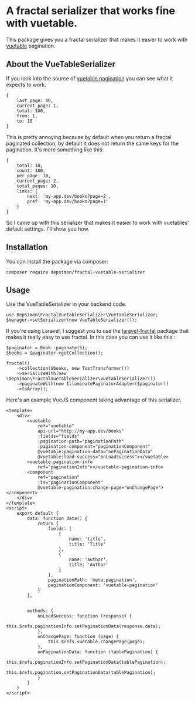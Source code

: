 # A fractal serializer that works fine with vuetable.

This package gives you a fractal serializer that makes it easier to work with [vuetable](https://github.com/ratiw/vuetable-2/) pagination.

## About the VueTableSerializer

If you look into the source of [vuetable pagination](https://github.com/ratiw/vuetable-2/blob/master/src/components/VuetablePaginationMixin.vue) you can see what it expects to work.

```
{
    last_page: 10,
    current_page: 1,
    total: 100,
    from: 1,
    to: 10
}
```

This is pretty annoying because by default when you return a fractal paginated collection, by default it does not return the same keys for the pagination. It's more something like this:

```
{
    total: 10,
    count: 100,
    per_page: 10,
    current_page: 2,
    total_pages: 10,
    links: {
        next: 'my-app.dev/books?page=2',
        pref: 'my-app.dev/books?page=1'
    }
}
```

So I came up with this serializer that makes it easier to work with vuetables' default settings. I'll show you how.

## Installation

You can install the package via composer:

```
composer require depsimon/fractal-vuetable-serializer
```

## Usage

Use the VueTableSerializer in your backend code.

```
use DepSimon\FractalVueTableSerializer\VueTableSerializer;
$manager->setSerializer(new VueTableSerializer());
```

If you're using Laravel, I suggest you to use the [laravel-fractal](https://github.com/spatie/laravel-fractal) package that makes it really easy to use fractal.
In this case you can use it like this :

```
$paginator = Book::paginate(5);
$books = $paginator->getCollection();

fractal()
    ->collection($books, new TestTransformer())
    ->serializeWith(new \DepSimon\FractalVueTableSerializer\VueTableSerializer())
    ->paginateWith(new IlluminatePaginatorAdapter($paginator))
    ->toArray();
```

Here's an example VueJS component taking advantage of this serializer.
```
<template>
    <div>
        <vuetable
            ref="vuetable"
            api-url="http://my-app.dev/books"
            :fields="fields"
            :pagination-path="paginationPath"
            :pagination-component="paginationComponent"
            @vuetable:pagination-data="onPaginationData"
            @vuetable:load-success="onLoadSuccess"></vuetable>
        <vuetable-pagination-info
            ref="paginationInfo"></vuetable-pagination-info>
        <component
            ref="pagination"
            :is="paginationComponent"
            @vuetable-pagination:change-page="onChangePage"></component>
    </div>
</template>
<script>
    export default {
        data: function data() {
            return {
                fields: [
                    {
                        name: 'title',
                        title: 'Title'
                    },
                    {
                        name: 'author',
                        title: 'Author'
                    }
                ],
                paginationPath: 'meta.pagination',
                paginationComponent: 'vuetable-pagination'
            }
        },


        methods: {
            onLoadSuccess: function (response) {
                this.$refs.paginationInfo.setPaginationData(response.data);
            },
            onChangePage: function (page) {
                this.$refs.vuetable.changePage(page);
            },
            onPaginationData: function (tablePagination) {
                this.$refs.paginationInfo.setPaginationData(tablePagination);
                this.$refs.pagination.setPaginationData(tablePagination);
            }
        }
    }
</script>
```